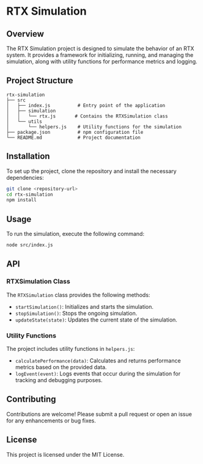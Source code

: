 # RTX Simulation

## Overview
The RTX Simulation project is designed to simulate the behavior of an RTX system. It provides a framework for initializing, running, and managing the simulation, along with utility functions for performance metrics and logging.

## Project Structure
```
rtx-simulation
├── src
│   ├── index.js          # Entry point of the application
│   ├── simulation
│   │   └── rtx.js       # Contains the RTXSimulation class
│   └── utils
│       └── helpers.js    # Utility functions for the simulation
├── package.json          # npm configuration file
└── README.md             # Project documentation
```

## Installation
To set up the project, clone the repository and install the necessary dependencies:

```bash
git clone <repository-url>
cd rtx-simulation
npm install
```

## Usage
To run the simulation, execute the following command:

```bash
node src/index.js
```

## API
### RTXSimulation Class
The `RTXSimulation` class provides the following methods:

- `startSimulation()`: Initializes and starts the simulation.
- `stopSimulation()`: Stops the ongoing simulation.
- `updateState(state)`: Updates the current state of the simulation.

### Utility Functions
The project includes utility functions in `helpers.js`:

- `calculatePerformance(data)`: Calculates and returns performance metrics based on the provided data.
- `logEvent(event)`: Logs events that occur during the simulation for tracking and debugging purposes.

## Contributing
Contributions are welcome! Please submit a pull request or open an issue for any enhancements or bug fixes.

## License
This project is licensed under the MIT License.
